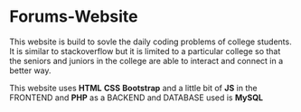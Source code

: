 # Forums-Website

This website is build to sovle the daily coding problems of college students. It is similar to stackoverflow but it is limited to a particular college so that the seniors and juniors in the college are able to interact and connect in a better way.

This website uses <b>HTML</b> <b>CSS</b> <b>Bootstrap</b> and a little bit of <b>JS</b> in the FRONTEND and  <b>PHP</b> as a BACKEND and DATABASE used is <b>MySQL</b>
